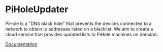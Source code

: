 # PiHoleUpdater
PiHole is a "DNS black hole" that prevents the devices connected to a network to obtain ip addresses listed on a blacklist. We aim to create a cloud service that provides updated lists to PiHole machines on demand.

[Documentation](./docs/documentation.md)
